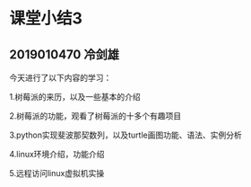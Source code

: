 # 课堂小结3

## 2019010470 冷剑雄

今天进行了以下内容的学习：

1.树莓派的来历，以及一些基本的介绍

2.树莓派的功能，观看了树莓派的十多个有趣项目

3.python实现斐波那契数列，以及turtle画图功能、语法、实例分析

4.linux环境介绍，功能介绍

5.远程访问linux虚拟机实操

